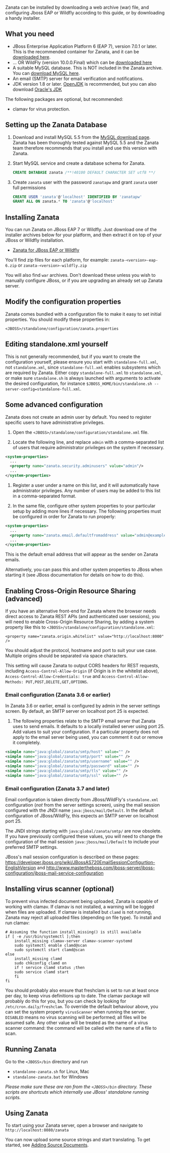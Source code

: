Zanata can be installed by downloading a web archive (war) file, and configuring Jboss EAP or Wildfly according to this guide, or by downloading a handy installer.

## What you need

- JBoss Enterprise Application Platform 6 (EAP 7), version 7.0.1 or later. This is the recommended container for Zanata, and it can be [downloaded here](https://www.jboss.org/products/eap/download/).
- ... OR WildFly (version 10.0.0.Final) which can be [downloaded here](http://wildfly.org/downloads/)
- A suitable MySQL database. This is NOT included in the Zanata archive. You can [download MySQL here](http://dev.mysql.com/downloads/mysql/).
- An email (SMTP) server for email verification and notifications.
- JDK version 1.8 or later. [OpenJDK](http://openjdk.java.net/install/) is recommended, but you can also download [Oracle's JDK](http://www.oracle.com/technetwork/java/javase/downloads/index.html)

The following packages are optional, but recommended:

- clamav for virus protection.

## Setting up the Zanata Database

 1. Download and install MySQL 5.5 from the [MySQL download page](http://dev.mysql.com/downloads/mysql/).
 Zanata has been thoroughly tested against MySQL 5.5 and the Zanata team therefore recommends that you install and use this version with Zanata.

 1. Start MySQL service and create a database schema for Zanata.
    ```sql
    CREATE DATABASE zanata /**!40100 DEFAULT CHARACTER SET utf8 **/
    ```

 1. Create `zanata` user with the password `zanatapw` and grant `zanata` user full permissions
    ```sql
    CREATE USER 'zanata'@'localhost' IDENTIFIED BY 'zanatapw'
    GRANT ALL ON zanata.* TO 'zanata'@'localhost'
    ```

## Installing Zanata

You can run Zanata on JBoss EAP 7 or Wildfly. Just download one of the installer archives below for your platform, and then extract it on top of your JBoss or Wildfly installation.

- [Zanata for JBoss EAP or Wildfly](https://github.com/zanata/zanata-server/releases)

You'll find zip files for each platform, for example: `zanata-<version>-eap-6.zip` or `zanata-<version>-wildfly.zip`

You will also find `war` archives. Don't download these unless you wish to manually configure JBoss, or if you are upgrading an already set up Zanata server.

## Modify the configuration properties

Zanata comes bundled with a configuration file to make it easy to set initial properties. You should modify these properties in:

`<JBOSS>/standalone/configuration/zanata.properties`

## Editing standalone.xml yourself

This is not generally recommended, but if you want to create the configuration yourself, please ensure you start with `standalone-full.xml`, not `standalone.xml`, since `standalone-full.xml` enables subsystems which are required by Zanata. Either copy `standalone-full.xml` to `standalone.xml`, or make sure `standalone.sh` is always launched with arguments to activate the desired configuration, for instance `$JBOSS_HOME/bin/standalone.sh --server-config=standalone-full.xml`.


## Some advanced configuration

Zanata does not create an admin user by default. You need to register specific users to have administrative privileges.

 1. Open the `<JBOSS>/standalone/configuration/standalone.xml` file.

 1. Locate the following line, and replace `admin` with a comma-separated list of users that require administrator privileges on the system if necessary.

```xml
<system-properties>
  ...
  <property name="zanata.security.adminusers" value="admin"/>
  ...
</system-properties>
```

 1. Register a user under a name on this list, and it will automatically have administrator privileges. Any number of users may be added to this list in a comma-separated format.

 1. In the same file, configure other system properties to your particular setup by adding more lines if necessary. The following properties must be configured in order for Zanata to run properly:
```xml
<system-properties>
  ...
  <property name="zanata.email.defaultfromaddress" value="admin@example.com"/>
  ...
</system-properties>
```

 This is the default email address that will appear as the sender on Zanata emails.

 Alternatively, you can pass this and other system properties to JBoss when starting it (see JBoss documentation for details on how to do this).

## Enabling Cross-Origin Resource Sharing (advanced)

If you have an alternative front-end for Zanata where the browser needs direct access to Zanata REST
APIs (and authenticated user sessions), you will need to enable Cross-Origin Resource Sharing, by
adding a system property like this to `<JBOSS>/standalone/configuration/standalone.xml`:

    <property name="zanata.origin.whitelist" value="http://localhost:8000" />

You should adjust the protocol, hostname and port to suit your use case. Multiple origins should
be separated via space characters.

This setting will cause Zanata to output CORS headers for REST requests, including
`Access-Control-Allow-Origin` (if Origin is in the whitelist above),
`Access-Control-Allow-Credentials: true` and
`Access-Control-Allow-Methods: PUT,POST,DELETE,GET,OPTIONS`.
### Email configuration (Zanata 3.6 or earlier)

In Zanata 3.6 or earlier, email is configured by admin in the server settings screen.  By default, an SMTP server on localhost port 25 is expected.

 1. The following properties relate to the SMTP email server that Zanata uses to send emails. It defaults to a locally installed server using port 25. Add values to suit your configuration. If a particular property does not apply to the email server being used, you can comment it out or remove it completely.

```xml
<simple name="java:global/zanata/smtp/host" value="" />
<simple name="java:global/zanata/smtp/port" value="" />
<simple name="java:global/zanata/smtp/username" value="" />
<simple name="java:global/zanata/smtp/password" value="" />
<simple name="java:global/zanata/smtp/tls" value="" />
<simple name="java:global/zanata/smtp/ssl" value="" />
```

### Email configuration (Zanata 3.7 and later)

Email configuration is taken directly from JBoss/WildFly's `standalone.xml` configuration (*not* from the server settings screen), using the mail session configured with the JNDI name `java:jboss/mail/Default`.  In the default configuration of JBoss/WildFly, this expects an SMTP server on localhost port 25.

The JNDI strings starting with `java:global/zanata/smtp/` are now obsolete.  If you have previously configured these values, you will need to change the configuration of the mail session `java:jboss/mail/Default` to include your preferred SMTP settings.

JBoss's mail session configuration is described on these pages: https://developer.jboss.org/wiki/JBossAS720EmailSessionConfigurtion-EnglishVersion and http://www.mastertheboss.com/jboss-server/jboss-configuration/jboss-mail-service-configuration


## Installing virus scanner (optional)

To prevent virus infected document being uploaded, Zanata is capable of working with clamav.
If clamav is not installed, a warning will be logged when files are uploaded.
If clamav is installed but `clamd` is not running,
Zanata may reject all uploaded files (depending on file type).  To install and run clamav:
```
# Assuming the function install_missing() is still available
if [ -e /usr/bin/systemctl ];then
    install_missing clamav-server clamav-scanner-systemd
    sudo systemctl enable clamd@scan
    sudo systemctl start clamd@scan
else
    install_missing clamd
    sudo chkconfig clamd on
    if ! service clamd status ;then
	sudo service clamd start
    fi
fi
```

You should probably also ensure that freshclam is set to run at least once per day,
to keep virus definitions up to date.
The clamav package will probably do this for you, but you can check by looking for `/etc/cron.daily/freshclam`.
To override the default behaviour above, you can set the system property `virusScanner` when running the server.
`DISABLED` means no virus scanning will be performed; all files will be assumed safe.
Any other value will be treated as the name of a virus scanner command: the command will be called with the name of a file to scan.

## Running Zanata

Go to the `<JBOSS>/bin` directory and run

* `standalone-zanata.sh` for Linux, Mac
* `standalone-zanata.bat` for Windows

_Please make sure these are ran from the `<JBOSS>/bin` directory. These scripts are shortcuts which internally use JBoss' standalone running scripts._

## Using Zanata

To start using your Zanata server, open a browser and navigate to `http://localhost:8080/zanata`

You can now upload some source strings and start translating. To get started, see [Adding Source Documents](/user-guide/documents/upload-documents).

